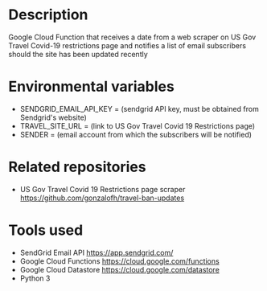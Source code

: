 # Description

Google Cloud Function that receives a date from a web scraper on US Gov Travel Covid-19 restrictions page and notifies a list of email subscribers should the site has been updated recently 

# Environmental variables

* SENDGRID_EMAIL_API_KEY = (sendgrid API key, must be obtained from Sendgrid's website)
* TRAVEL_SITE_URL = (link to US Gov Travel Covid 19 Restrictions page)
* SENDER = (email account from which the subscribers will be notified)

# Related repositories

* US Gov Travel Covid 19 Restrictions page scraper https://github.com/gonzalofh/travel-ban-updates
# Tools used

* SendGrid Email API https://app.sendgrid.com/
* Google Cloud Functions https://cloud.google.com/functions
* Google Cloud Datastore https://cloud.google.com/datastore
* Python 3 
